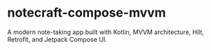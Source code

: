 # notecraft-compose-mvvm
A modern note-taking app built with Kotlin, MVVM architecture, Hilt, Retrofit, and Jetpack Compose UI.
